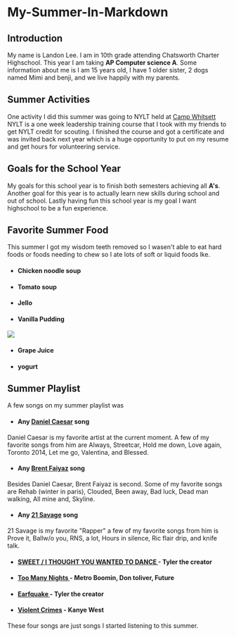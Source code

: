 # My-Summer-In-Markdown
## Introduction
My name is Landon Lee. I am in 10th grade attending Chatsworth Charter Highschool. This year I am taking **AP Computer science A**. Some information about me is I am 15 years old, I have 1 older sister, 2 dogs named Mimi and benji, and we live happily with my parents.


## Summer Activities
One activity I did this summer was going to NYLT held at <u>Camp Whitsett</u> NYLT is a one week leadership training course that I took with my friends to get NYLT credit for scouting. I finished the course and got a certificate and was invited back next year which is a huge opportunity to put on my resume and get hours for volunteering service.


## Goals for the School Year
My goals for this school year is to finish both semesters achieving all **A's**. Another goal for this year is to actually learn new skills during school and out of school. Lastly having fun this school year is my goal I want highschool to be a fun experience.


## Favorite Summer Food
This summer I got my wisdom teeth removed so I wasen't able to eat hard foods or foods needing to chew so I ate lots of soft or liquid foods lke.
* #### Chicken noodle soup
* #### Tomato soup
* #### Jello
* #### Vanilla Pudding 
![](https://encrypted-tbn3.gstatic.com/shopping?q=tbn:ANd9GcTWUZ7ggJRgcAmLUXQ138Eba2OKFdhUZxG0IZDDd1urbIEOAgbqoMJ_BGLnpkYJYXojYJ_fwZorK4SgkrO-4e4Saysb7BEps9OiHs_1mUOPuUp7Lf_8U2mAeQ)
* #### Grape Juice
* #### yogurt

## Summer Playlist
A few songs on my summer playlist was
* #### Any [Daniel Caesar](https://open.spotify.com/artist/20wkVLutqVOYrc0kxFs7rA?si=6-cbAeqMTbOoblVBDr8nLg) song 
Daniel Caesar is my favorite artist at the current moment. A few of my favorite songs from him are Always, Streetcar, Hold me down, Love again, Toronto 2014, Let me go, Valentina, and Blessed.
* #### Any [Brent Faiyaz](https://open.spotify.com/artist/3tlXnStJ1fFhdScmQeLpuG?si=DsB53R2RSxeR9aZ4BvKDHQ) song
Besides Daniel Caesar, Brent Faiyaz is second. Some of my favorite songs are Rehab (winter in paris), Clouded, Been away, Bad luck, Dead man walking, All mine and, Skyline.
* #### Any [21 Savage](https://open.spotify.com/artist/1URnnhqYAYcrqrcwql10ft?si=jMlIlU6VQqO2_j_ca-v2jQ) song
21 Savage is my favorite "Rapper" a few of my favorite songs from him is Prove it, Ballw/o you, RNS, a lot, Hours in silence, Ric flair drip, and knife talk.
* #### [SWEET / I THOUGHT YOU WANTED TO DANCE ](https://open.spotify.com/track/3EG9FJ0ToLfgnc1IG2Z1wz?si=aeb91acc1c0249b3) - Tyler the creator
* #### [Too Many Nights ](https://open.spotify.com/track/2Hh3ETdQKrmSI3QS0hme7g?si=99c42ba0a12a426c)- Metro Boomin, Don toliver, Future
* #### [Earfquake ](https://open.spotify.com/track/5hVghJ4KaYES3BFUATCYn0?si=e3c7953817874948) - Tyler the creator
* #### [Violent Crimes](https://open.spotify.com/track/3s7MCdXyWmwjdcWh7GWXas?si=b9c3766432434b25) - Kanye West
These four songs are just songs I started listening to this summer.

